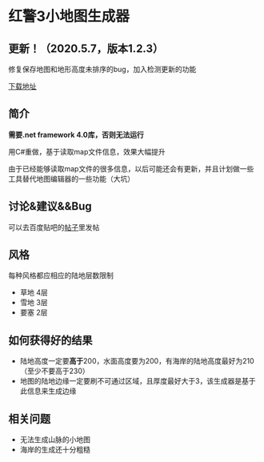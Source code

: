 # 红警3小地图生成器

## 更新！（2020.5.7，版本1.2.3）

修复保存地图和地形高度未排序的bug，加入检测更新的功能

[下载地址](https://share.weiyun.com/5VmqC4J) 

## 简介

**需要.net framework 4.0库，否则无法运行** 

用C#重做，基于读取map文件信息，效果大幅提升

由于已经能够读取map文件的很多信息，以后可能还会有更新，并且计划做一些工具替代地图编辑器的一些功能（大坑）

## 讨论&建议&&Bug
可以去百度贴吧的[帖子](https://tieba.baidu.com/p/6500703680)里发帖

## 风格
每种风格都应相应的陆地层数限制
   * 草地    4层
   * 雪地    3层
   * 要塞    2层

## 如何获得好的结果
* 陆地高度一定要**高于**200，水面高度要为200，有海岸的陆地高度最好为210（至少不要高于230）
* 地图的陆地边缘一定要刷不可通过区域，且厚度最好大于3，该生成器是基于此信息来生成边缘

## 相关问题

* 无法生成山脉的小地图
* 海岸的生成还十分粗糙